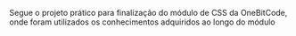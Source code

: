 Segue o projeto prático para finalização do módulo de CSS da OneBitCode, onde foram utilizados os conhecimentos adquiridos ao longo do módulo
